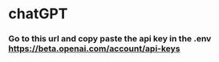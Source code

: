 # chatGPT
### Go to this url and copy paste the api key in the .env https://beta.openai.com/account/api-keys
